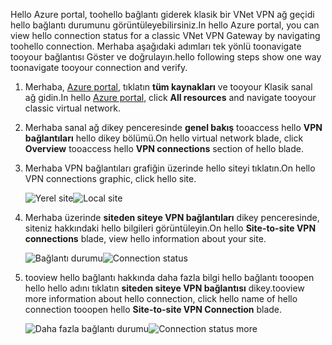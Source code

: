 <span data-ttu-id="9d1bb-101">Hello Azure portal, toohello bağlantı giderek klasik bir VNet VPN ağ geçidi hello bağlantı durumunu görüntüleyebilirsiniz.</span><span class="sxs-lookup"><span data-stu-id="9d1bb-101">In hello Azure portal, you can view hello connection status for a classic VNet VPN Gateway by navigating toohello connection.</span></span> <span data-ttu-id="9d1bb-102">Merhaba aşağıdaki adımları tek yönlü toonavigate tooyour bağlantısı Göster ve doğrulayın.</span><span class="sxs-lookup"><span data-stu-id="9d1bb-102">hello following steps show one way toonavigate tooyour connection and verify.</span></span>

1. <span data-ttu-id="9d1bb-103">Merhaba, [Azure portal](http://portal.azure.com), tıklatın **tüm kaynakları** ve tooyour Klasik sanal ağ gidin.</span><span class="sxs-lookup"><span data-stu-id="9d1bb-103">In hello [Azure portal](http://portal.azure.com), click **All resources** and navigate tooyour classic virtual network.</span></span>
2. <span data-ttu-id="9d1bb-104">Merhaba sanal ağ dikey penceresinde **genel bakış** tooaccess hello **VPN bağlantıları** hello dikey bölümü.</span><span class="sxs-lookup"><span data-stu-id="9d1bb-104">On hello virtual network blade, click **Overview** tooaccess hello **VPN connections** section of hello blade.</span></span>
3. <span data-ttu-id="9d1bb-105">Merhaba VPN bağlantıları grafiğin üzerinde hello siteyi tıklatın.</span><span class="sxs-lookup"><span data-stu-id="9d1bb-105">On hello VPN connections graphic, click hello site.</span></span>

    <span data-ttu-id="9d1bb-106">![Yerel site](./media/vpn-gateway-verify-connection-azureportal-classic/localsitename.png "local site")</span><span class="sxs-lookup"><span data-stu-id="9d1bb-106">![Local site](./media/vpn-gateway-verify-connection-azureportal-classic/localsitename.png "local site")</span></span>
4. <span data-ttu-id="9d1bb-107">Merhaba üzerinde **siteden siteye VPN bağlantıları** dikey penceresinde, siteniz hakkındaki hello bilgileri görüntüleyin.</span><span class="sxs-lookup"><span data-stu-id="9d1bb-107">On hello **Site-to-site VPN connections** blade, view hello information about your site.</span></span>

    <span data-ttu-id="9d1bb-108">![Bağlantı durumu](./media/vpn-gateway-verify-connection-azureportal-classic/siteconnectstatus.png "Connection status")</span><span class="sxs-lookup"><span data-stu-id="9d1bb-108">![Connection status](./media/vpn-gateway-verify-connection-azureportal-classic/siteconnectstatus.png "Connection status")</span></span>
5. <span data-ttu-id="9d1bb-109">tooview hello bağlantı hakkında daha fazla bilgi hello bağlantı tooopen hello hello adını tıklatın **siteden siteye VPN bağlantısı** dikey.</span><span class="sxs-lookup"><span data-stu-id="9d1bb-109">tooview more information about hello connection, click hello name of hello connection tooopen hello **Site-to-site VPN Connection** blade.</span></span>

    <span data-ttu-id="9d1bb-110">![Daha fazla bağlantı durumu](./media/vpn-gateway-verify-connection-azureportal-classic/connections4.png "Connection status more info")</span><span class="sxs-lookup"><span data-stu-id="9d1bb-110">![Connection status more](./media/vpn-gateway-verify-connection-azureportal-classic/connections4.png "Connection status more info")</span></span>